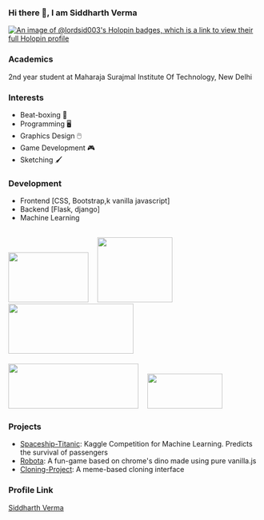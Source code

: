 ### Hi there 👋, I am Siddharth Verma

[![An image of @lordsid003's Holopin badges, which is a link to view their full Holopin profile](https://holopin.me/lordsid003)](https://holopin.io/@lordsid003)

### Academics
2nd year student at Maharaja Surajmal Institute Of Technology, New Delhi

### Interests
- Beat-boxing 🎼
- Programming 🖥️
- Graphics Design 🖱️
- Game Development 🎮
- Sketching 🖌️

### Development
- Frontend [CSS, Bootstrap,k vanilla javascript]
- Backend [Flask, django]
- Machine Learning
<br>
<div>
  <span>
    <img src="https://cdn-images-1.medium.com/max/1200/1*eFRgat2Iy6wZpi_DEItKgA.png?raw=true" width="160" height="100">&emsp;
    <img src="https://escape2020.github.io/school2022/img/numpy.png?raw=true" width="150" height="130">&emsp;
    <img src="https://hutsons-hacks.info/wp-content/uploads/2020/09/1200px-Pandas_logo.svg_-1-1024x414.png?raw=true" width="250" height="100">&emsp;
  </span>
</div>
<br>

<div>
  <span>
     <img src="https://neuraspike.com/wp-content/uploads/2020/12/matplotlib-logo.png?raw=true" width="260" height="90">&emsp;
    <img src="https://www.analyticsvidhya.com/wp-content/uploads/2015/06/kaggle-logo-transparent-300.png?raw=true" width="150"  height="70">
  </span>
</div>

### Projects

- [Spaceship-Titanic](https://github.com/lordsid003/Spaceship-Titanic-): Kaggle Competition for Machine Learning. Predicts the survival of passengers
- [Robota](https://github.com/lordsid003/Robota): A fun-game based on chrome's dino made using pure vanilla.js
- [Cloning-Project](https://github.com/lordsid003/cloningProject): A meme-based cloning interface

### Profile Link

[Siddharth Verma](https://github.com/lordsid003)

<!--
**lordsid003/lordsid003** is a ✨ _special_ ✨ repository because its `README.md` (this file) appears on your GitHub profile.

Here are some ideas to get you started:

- 🔭 I’m currently working on ...
- 🌱 I’m currently learning ...
- 👯 I’m looking to collaborate on ...
- 🤔 I’m looking for help with ...
- 💬 Ask me about ...
- 📫 How to reach me: ...
- 😄 Pronouns: ...
- ⚡ Fun fact: ...
-->
